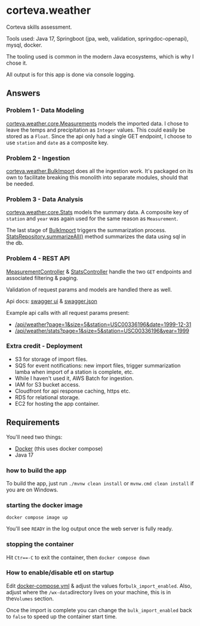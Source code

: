 # corteva.weather

Corteva skills assessment.

Tools used: Java 17, Springboot (jpa, web, validation, springdoc-openapi), mysql, docker.

The tooling used is common in the modern Java ecosystems, which is why I chose it.

All output is for this app is done via console logging.

## Answers

### Problem 1 - Data Modeling

[corteva.weather.core.Measurements](src/main/java/corteva/weather/core/Measurement.java) models the imported data. I chose to leave the temps and precipitation as `Integer` values. This could easily be stored as a `Float`. Since the api only had a single GET endpoint, I choose to use `station` and `date` as a composite key.

### Problem 2 - Ingestion

[corteva.weather.BulkImport](src/main/java/corteva/weather/etl/BulkImport.java) does all the ingestion work. It's packaged on its own to facilitate breaking this monolith into separate modules, should that be needed.

### Problem 3 - Data Analysis

[corteva.weather.core.Stats](src/main/java/corteva/weather/core/Stats.java) models the summary data. A composite key of `station` and `year` was again used for the same reason as `Measurement`.

The last stage of [BulkImport](src/main/java/corteva/weather/etl/BulkImport.java) triggers the summarization process. [StatsRepository.summarizeAll()](src/main/java/corteva/weather/core/StatsRepository.java) method summarizes the data using sql in the db.

### Problem 4 - REST API

[MeasurementController](src/main/java/corteva/weather/rest/MeasurementController.java) & [StatsController](src/main/java/corteva/weather/rest/StatsController.java) handle the two `GET` endpoints and associated filtering & paging.

Validation of request params and models are handled there as well.

Api docs: [swagger ui](http://localhost/swagger) & [swagger.json](http://localhost/api-docs)

Example api calls with all request params present:

- [/api/weather?page=1&size=5&station=USC00336196&date=1999-12-31](http://localhost/api/weather?page=1&size=5&station=USC00336196&date=1999-12-31)
- [/api/weather/stats?page=1&size=5&station=USC00336196&year=1999](http://localhost/api/weather/stats?page=1&size=5&station=USC00336196&year=1999)

### Extra credit - Deployment

- S3 for storage of import files.
- SQS for event notifications: new import files, trigger summarization lamba when import of a station is complete, etc.
- While I haven't used it, AWS Batch for ingestion.
- IAM for S3 bucket access.
- Cloudfront for api response caching, https etc.
- RDS for relational storage.
- EC2 for hosting the app container.

## Requirements

You'll need two things:

- [Docker](https://www.docker.com/products/docker-desktop/) (this uses docker compose)
- Java 17

### how to build the app

To build the app, just run `./mvnw clean install` or `mvnw.cmd clean install` if you are on Windows.

### starting the docker image

`docker compose image up`

You'll see `READY` in the log output once the web server is fully ready.

### stopping the container

Hit `Ctr==-C` to exit the container, then `docker compose down`

### How to enable/disable etl on startup

Edit [docker-compose.yml](docker-compose.yml) & adjust the values for`bulk_import_enabled`. Also, adjust where the `/wx-data`directory lives on your machine, this is in the`Volumes` section.

Once the import is complete you can change the `bulk_import_enabled` back to `false` to speed up the container start time.

